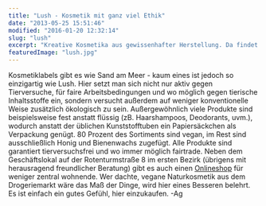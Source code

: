 ```yaml
---
title: "Lush - Kosmetik mit ganz viel Ethik"
date: "2013-05-25 15:51:46"
modified: "2016-01-20 12:32:14"
slug: "lush"
excerpt: "Kreative Kosmetika aus gewissenhafter Herstellung. Da findet man immer und für jeden Anlass ein schönes Geschenk oder auch etwas, um sich selbst zu verwöhnen."
featuredImage: "lush.jpg"
---
```


Kosmetiklabels gibt es wie Sand am Meer - kaum eines ist jedoch so einzigartig wie Lush. Hier setzt man sich nicht nur aktiv gegen Tierversuche, für faire Arbeitsbedingungen und wo möglich gegen tierische Inhaltsstoffe ein, sondern versucht außerdem auf weniger konventionelle Weise zusätzlich ökologisch zu sein. Außergewöhnlich viele Produkte sind beispielsweise fest anstatt flüssig (zB. Haarshampoos, Deodorants, uvm.), wodurch anstatt der üblichen Kunststofftuben ein Papiersäckchen als Verpackung genügt. 80 Prozent des Sortiments sind vegan, im Rest sind ausschließlich Honig und Bienenwachs zugefügt. Alle Produkte sind garantiert tierversuchsfrei und wo immer möglich fairtrade. Neben dem Geschäftslokal auf der Rotenturmstraße 8 im ersten Bezirk (übrigens mit herausragend freundlicher Beratung) gibt es auch einen [Onlineshop](https://www.lush.at/) für weniger zentral wohnende. Wer dachte, vegane Naturkosmetik aus dem Drogeriemarkt wäre das Maß der Dinge, wird hier eines Besseren belehrt. Es ist einfach ein gutes Gefühl, hier einzukaufen. -Ag